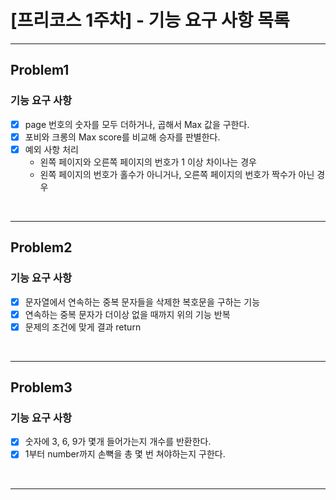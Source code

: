 # [프리코스 1주차] - 기능 요구 사항 목록

--------

## Problem1
### 기능 요구 사항
- [x] page 번호의 숫자를 모두 더하거나, 곱해서 Max 값을 구한다.
- [x] 포비와 크롱의 Max score를 비교해 승자를 판별한다.
- [x] 예외 사항 처리
  -  왼쪽 페이지와 오른쪽 페이지의 번호가 1 이상 차이나는 경우
  -  왼쪽 페이지의 번호가 홀수가 아니거나, 오른쪽 페이지의 번호가 짝수가 아닌 경우

<br>

-----
## Problem2
### 기능 요구 사항
- [x] 문자열에서 연속하는 중복 문자들을 삭제한 복호문을 구하는 기능
- [x] 연속하는 중복 문자가 더이상 없을 때까지 위의 기능 반복
- [x] 문제의 조건에 맞게 결과 return 

<br>

----
## Problem3
### 기능 요구 사항
-[x] 숫자에 3, 6, 9가 몇개 들어가는지 개수를 반환한다.
-[x] 1부터 number까지 손뼉을 총 몇 번 쳐야하는지 구한다.

<br>

-----
